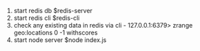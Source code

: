1. start redis db $redis-server
2. start redis cli $redis-cli
3. check any existing data in redis via cli - 127.0.0.1:6379> zrange geo:locations 0 -1 withscores
4. start node server $node index.js

